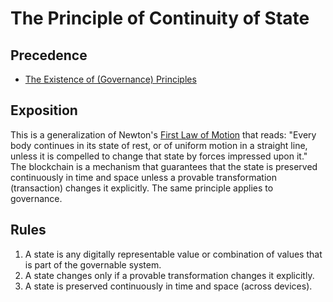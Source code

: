 # The Principle of Continuity of State

## Precedence

- [The Existence of (Governance) Principles](https://github.com/the-laurel/chain-proposals/blob/main/evmos/ExistenceOfPrinciples.md)

## Exposition

This is a generalization of Newton's [First Law of Motion](https://en.wikipedia.org/wiki/Newton%27s_laws_of_motion) that reads:
"Every body continues in its state of rest, or of uniform motion in a straight line, unless it is compelled to change that state by forces impressed upon it."
The blockchain is a mechanism that guarantees that the state is preserved continuously in time and space unless a provable transformation (transaction) changes it explicitly. The same principle applies to governance.

## Rules
1. A state is any digitally representable value or combination of values that is part of the governable system.
2. A state changes only if a provable transformation changes it explicitly.
3. A state is preserved continuously in time and space (across devices).

